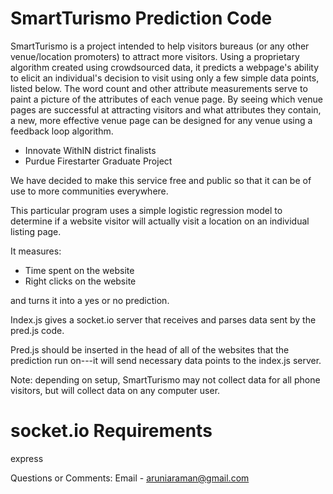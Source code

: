 # SmartTurismo Prediction Code

SmartTurismo is a project intended to help visitors bureaus (or any other venue/location promoters) to attract more visitors. Using a proprietary algorithm created using crowdsourced data, it predicts a webpage's ability to elicit an individual's decision to visit using only a few simple data points, listed below. The word count and other attribute measurements serve to paint a picture of the attributes of each venue page. By seeing which venue pages are successful at attracting visitors and what attributes they contain, a new, more effective venue page can be designed for any venue using a feedback loop algorithm.

- Innovate WithIN district finalists
- Purdue Firestarter Graduate Project

We have decided to make this service free and public so that it can be of use to more communities everywhere.

This particular program uses a simple logistic regression model to determine if a website visitor will actually visit a location on an individual listing page. 

It measures: 
 - Time spent on the website
 - Right clicks on the website
 
 and turns it into a yes or no prediction.

Index.js gives a socket.io server that receives and parses data sent by the pred.js code.

Pred.js should be inserted in the head of all of the websites that the prediction run on---it will send necessary data points to the index.js server.

Note: depending on setup, SmartTurismo may not collect data for all phone visitors, but will collect data on any computer user.

# socket.io Requirements

express

Questions or Comments: Email - aruniaraman@gmail.com

